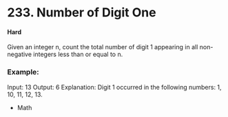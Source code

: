 # 233. Number of Digit One
#### Hard

Given an integer n, count the total number of digit 1 appearing in all non-negative integers less than or equal to n.

### Example:

Input: 13
Output: 6 
Explanation: Digit 1 occurred in the following numbers: 1, 10, 11, 12, 13.

* Math
